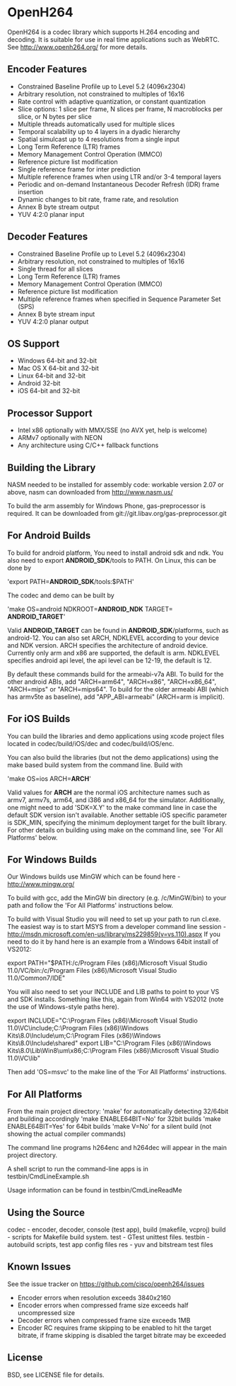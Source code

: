 OpenH264
========
OpenH264 is a codec library which supports H.264 encoding and decoding. It is suitable for use in real time applications such as WebRTC. See http://www.openh264.org/ for more details.

Encoder Features
----------------
- Constrained Baseline Profile up to Level 5.2 (4096x2304)
- Arbitrary resolution, not constrained to multiples of 16x16
- Rate control with adaptive quantization, or constant quantization
- Slice options: 1 slice per frame, N slices per frame, N macroblocks per slice, or N bytes per slice
- Multiple threads automatically used for multiple slices
- Temporal scalability up to 4 layers in a dyadic hierarchy
- Spatial simulcast up to 4 resolutions from a single input
- Long Term Reference (LTR) frames
- Memory Management Control Operation (MMCO)
- Reference picture list modification
- Single reference frame for inter prediction
- Multiple reference frames when using LTR and/or 3-4 temporal layers
- Periodic and on-demand Instantaneous Decoder Refresh (IDR) frame insertion
- Dynamic changes to bit rate, frame rate, and resolution
- Annex B byte stream output
- YUV 4:2:0 planar input

Decoder Features
----------------
- Constrained Baseline Profile up to Level 5.2 (4096x2304)
- Arbitrary resolution, not constrained to multiples of 16x16
- Single thread for all slices
- Long Term Reference (LTR) frames
- Memory Management Control Operation (MMCO)
- Reference picture list modification
- Multiple reference frames when specified in Sequence Parameter Set (SPS)
- Annex B byte stream input
- YUV 4:2:0 planar output

OS Support
----------
- Windows 64-bit and 32-bit
- Mac OS X 64-bit and 32-bit
- Linux 64-bit and 32-bit
- Android 32-bit
- iOS 64-bit and 32-bit

Processor Support
-----------------
- Intel x86 optionally with MMX/SSE (no AVX yet, help is welcome)
- ARMv7 optionally with NEON
- Any architecture using C/C++ fallback functions

Building the Library
--------------------
NASM needed to be installed for assembly code: workable version 2.07 or above, nasm can downloaded from http://www.nasm.us/

To build the arm assembly for Windows Phone, gas-preprocessor is required. It can be downloaded from git://git.libav.org/gas-preprocessor.git

For Android Builds
------------------
To build for android platform, You need to install android sdk and ndk. You also need to export **ANDROID_SDK**/tools to PATH. On Linux, this can be done by

'export PATH=**ANDROID_SDK**/tools:$PATH'

The codec and demo can be built by

'make OS=android NDKROOT=**ANDROID_NDK** TARGET= **ANDROID_TARGET**'

Valid **ANDROID_TARGET** can be found in **ANDROID_SDK**/platforms, such as android-12.
You can also set ARCH, NDKLEVEL according to your device and NDK version.
ARCH specifies the architecture of android device. Currently only arm and x86 are supported, the default is arm.
NDKLEVEL specifies android api level, the api level can be 12-19, the default is 12.

By default these commands build for the armeabi-v7a ABI. To build for the other android
ABIs, add "ARCH=arm64", "ARCH=x86", "ARCH=x86_64", "ARCH=mips" or "ARCH=mips64".
To build for the older armeabi ABI (which has armv5te as baseline), add "APP_ABI=armeabi" (ARCH=arm is implicit).

For iOS Builds
--------------
You can build the libraries and demo applications using xcode project files
located in codec/build/iOS/dec and codec/build/iOS/enc.

You can also build the libraries (but not the demo applications) using the
make based build system from the command line. Build with

'make OS=ios ARCH=**ARCH**'

Valid values for **ARCH** are the normal iOS architecture names such as
armv7, armv7s, arm64, and i386 and x86_64 for the simulator. Additionally,
one might need to add 'SDK=X.Y' to the make command line in case the default
SDK version isn't available. Another settable iOS specific parameter
is SDK_MIN, specifying the minimum deployment target for the built library.
For other details on building using make on the command line, see
'For All Platforms' below.

For Windows Builds
------------------

Our Windows builds use MinGW which can be found here - http://www.mingw.org/

To build with gcc, add the MinGW bin directory (e.g. /c/MinGW/bin) to your path and follow the 'For All Platforms' instructions below.

To build with Visual Studio you will need to set up your path to run cl.exe.  The easiest way is to start MSYS from a developer command line session - http://msdn.microsoft.com/en-us/library/ms229859(v=vs.110).aspx  If you need to do it by hand here is an example from a Windows 64bit install of VS2012:

export PATH="$PATH:/c/Program Files (x86)/Microsoft Visual Studio 11.0/VC/bin:/c/Program Files (x86)/Microsoft Visual Studio 11.0/Common7/IDE"

You will also need to set your INCLUDE and LIB paths to point to your VS and SDK installs.  Something like this, again from Win64 with VS2012 (note the use of Windows-style paths here).

export INCLUDE="C:\Program Files (x86)\Microsoft Visual Studio 11.0\VC\include;C:\Program Files (x86)\Windows Kits\8.0\Include\um;C:\Program Files (x86)\Windows Kits\8.0\Include\shared"
export LIB="C:\Program Files (x86)\Windows Kits\8.0\Lib\Win8\um\x86;C:\Program Files (x86)\Microsoft Visual Studio 11.0\VC\lib"

Then add 'OS=msvc' to the make line of the 'For All Platforms' instructions.

For All Platforms
-------------------
From the main project directory:
'make' for automatically detecting 32/64bit and building accordingly
'make ENABLE64BIT=No' for 32bit builds
'make ENABLE64BIT=Yes' for 64bit builds
'make V=No' for a silent build (not showing the actual compiler commands)

The command line programs h264enc and h264dec will appear in the main project directory.

A shell script to run the command-line apps is in testbin/CmdLineExample.sh

Usage information can be found in testbin/CmdLineReadMe

Using the Source
----------------
codec - encoder, decoder, console (test app), build (makefile, vcproj)
build - scripts for Makefile build system.
test - GTest unittest files.
testbin - autobuild scripts, test app config files
res - yuv and bitstream test files

Known Issues
------------
See the issue tracker on https://github.com/cisco/openh264/issues
- Encoder errors when resolution exceeds 3840x2160
- Encoder errors when compressed frame size exceeds half uncompressed size
- Decoder errors when compressed frame size exceeds 1MB
- Encoder RC requires frame skipping to be enabled to hit the target bitrate,
  if frame skipping is disabled the target bitrate may be exceeded

License
-------
BSD, see LICENSE file for details.
